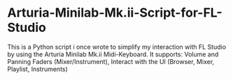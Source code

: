 # Arturia-Minilab-Mk.ii-Script-for-FL-Studio
This is a Python script i once wrote to simplify my interaction with FL Studio by using the Arturia Minilab Mk.ii Midi-Keyboard. It supports: Volume and Panning Faders (Mixer/Instrument), Interact with the UI (Browser, Mixer, Playlist, Instruments)

